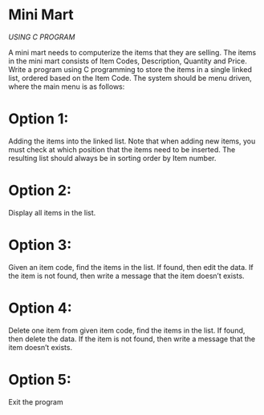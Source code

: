 # Mini Mart

*USING C PROGRAM*

A mini mart needs to computerize the items that they are selling. The items in the mini mart consists of Item Codes, Description, Quantity and Price. Write a program using C programming to store the items in a single linked list, ordered based on the Item Code. The system should be menu driven, where the main menu is as follows:

# Option 1:
 Adding the items into the linked list. Note that when adding new items, you must check at which position that the items need to be inserted. The resulting list should always be in sorting order by Item number.

# Option 2: 
 Display all items in the list.

# Option 3: 
 Given an item code, find the items in the list. If found, then edit the data. If the item is not found, then write a message that the item doesn’t exists.  

# Option 4: 
 Delete one item from given item code, find the items in the list. If found, then delete the data. If the item is not found, then write a message that the item doesn’t exists.

# Option 5:
 Exit the program
